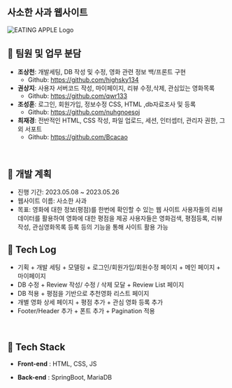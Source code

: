 
## 사소한 사과 웹사이트
![EATING APPLE Logo](src/main/resources/static/assets/img/logo4.png)

## 👥 팀원 및 업무 분담

- **조상천**: 개발세팅, DB 작성 및 수정, 영화 관련 정보 백/프론트 구현
  - Github: https://github.com/highsky134
- **권상지**:  사용자 서버코드 작성, 마이페이지, 리뷰 수정,삭제, 관심있는 영화목록 
  - Github: https://github.com/qwr133
- **조성훈**: 로그인, 회원가입, 정보수정 CSS, HTML ,db자료조사 및 등록
  - Github: https://github.com/nuhgnoesoj
- **최재경**: 전반적인 HTML, CSS 작성, 파일 업로드, 세션, 인터셉터, 관리자 권한, 그 외 서포트
  - Github: https://github.com/Bcacao
<br>

## 📆 개발 계획

- 진행 기간: 2023.05.08 ~ 2023.05.26
- 웹사이트 이름: 사소한 사과
- 목표: 영화에 대한 정보(평점)를 한번에 확인할 수 있는 웹 사이트
        사용자들의 리뷰 데이터를 활용하여 영화에 대한 평점을 제공
        사용자들은 영화검색, 평점등록, 리뷰작성, 관심영화목록 등록 등의 기능을 통해 사이트 활용 가능


## 📒 Tech Log

- 기획 + 개발 세팅 + 모델링 + 로그인/회원가입/회원수정 페이지 + 메인 페이지 + 마이페이지</a>
- DB 수정 + Review 작성/ 수정 / 삭제 모달 + Review List 페이지 </a>
- DB 적용 + 평점을 기반으로 추천영화 리스트 페이지</a>
- 개별 영화 상세 페이지 + 평점 추가 + 관심 영화 등록 추가</a>
- Footer/Header 추가 + 폰트 추가 + Pagination 적용 </a>

<br>

## 🔧 Tech Stack

- **Front-end** : HTML, CSS, JS
  
- **Back-end** : SpringBoot, MariaDB
  

<br>



